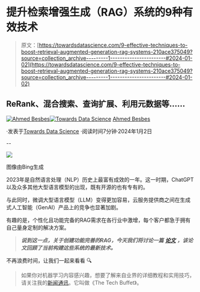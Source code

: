 # 提升检索增强生成（RAG）系统的9种有效技术

> 原文：[https://towardsdatascience.com/9-effective-techniques-to-boost-retrieval-augmented-generation-rag-systems-210ace375049?source=collection_archive---------1-----------------------#2024-01-02](https://towardsdatascience.com/9-effective-techniques-to-boost-retrieval-augmented-generation-rag-systems-210ace375049?source=collection_archive---------1-----------------------#2024-01-02)

## ReRank、混合搜索、查询扩展、利用元数据等……

[](https://ahmedbesbes.medium.com/?source=post_page---byline--210ace375049--------------------------------)[![Ahmed Besbes](../Images/93804d9291439715e578f204b79c9bdd.png)](https://ahmedbesbes.medium.com/?source=post_page---byline--210ace375049--------------------------------)[](https://towardsdatascience.com/?source=post_page---byline--210ace375049--------------------------------)[![Towards Data Science](../Images/a6ff2676ffcc0c7aad8aaf1d79379785.png)](https://towardsdatascience.com/?source=post_page---byline--210ace375049--------------------------------) [Ahmed Besbes](https://ahmedbesbes.medium.com/?source=post_page---byline--210ace375049--------------------------------)

·发表于[Towards Data Science](https://towardsdatascience.com/?source=post_page---byline--210ace375049--------------------------------) ·阅读时间7分钟·2024年1月2日

--

![](../Images/a9e5180173374071165cafe6e554901a.png)

图像由Bing生成

2023年是自然语言处理（NLP）历史上最富有成效的一年。这一时期，ChatGPT以及众多其他大型语言模型的出现，既有开源的也有专有的。

与此同时，微调大型语言模型（LLM）变得更加容易，云服务提供商之间在生成式人工智能（GenAI）产品上的竞争也显著加剧。

有趣的是，个性化且功能完备的RAG需求在各行业中激增，每个客户都急于拥有自己量身定制的解决方案。

> ***说到这一点，关于创建功能完善的RAG，今天我们将讨论一篇*** [***论文***](https://arxiv.org/pdf/2312.10997.pdf) ***，该论文回顾了当前构建这些系统的最新技术。***

不再浪费时间，让我们一起来看看 🔍

> 如果你对机器学习内容感兴趣，想要了解来自业界的详细教程和实用技巧，请关注我的[新闻通讯](https://thetechbuffet.substack.com/)。它叫做《The Tech Buffet》。
